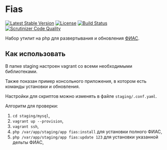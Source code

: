 Fias
====

[![Latest Stable Version](https://poser.pugx.org/marvin255/fias/v/stable.png)](https://packagist.org/packages/marvin255/fias)
[![License](https://poser.pugx.org/marvin255/fias/license.svg)](https://packagist.org/packages/marvin255/fias)
[![Build Status](https://travis-ci.org/marvin255/fias.svg?branch=master)](https://travis-ci.org/marvin255/fias)
[![Scrutinizer Code Quality](https://scrutinizer-ci.com/g/marvin255/fias/badges/quality-score.png?b=feature%2F2.0)](https://scrutinizer-ci.com/g/marvin255/fias/?branch=feature%2F2.0)

Набор утилит на php для развертывания и обновления [ФИАС](http://fias.nalog.ru/).



Как использовать
----------------

В папке staging настроен vagrant со всеми необходимыми библиотеками.

Также показан пример консольного приложения, в котором есть команды установки и обновления.

Настройки для скриптов можно изменять в файле `staging/.conf.yaml`.

Алгоритм для проверки:

1. `cd staging/mysql`,
2. `vagrant up --provision`,
3. `vagrant ssh`,
4. `php /var/app/staging/app fias:install` для установки полного ФИАС,
5. `php /var/app/staging/app fias:update 123` для установки указанной дельты ФИАС,
